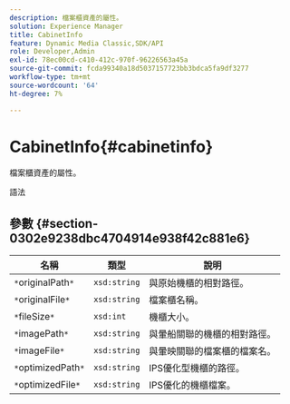 ```yaml
---
description: 檔案櫃資產的屬性。
solution: Experience Manager
title: CabinetInfo
feature: Dynamic Media Classic,SDK/API
role: Developer,Admin
exl-id: 78ec00cd-c410-412c-970f-96226563a45a
source-git-commit: fcda99340a18d5037157723bb3bdca5fa9df3277
workflow-type: tm+mt
source-wordcount: '64'
ht-degree: 7%

---
```


# CabinetInfo{#cabinetinfo}

檔案櫃資產的屬性。

語法

## 參數 {#section-0302e9238dbc4704914e938f42c881e6}

| 名稱 | 類型 | 說明 |
|---|---|---|
| `*`originalPath`*` | `xsd:string` | 與原始機櫃的相對路徑。 |
| `*`originalFile`*` | `xsd:string` | 檔案櫃名稱。 |
| `*`fileSize`*` | `xsd:int` | 機櫃大小。 |
| `*`imagePath`*` | `xsd:string` | 與暈船關聯的機櫃的相對路徑。 |
| `*`imageFile`*` | `xsd:string` | 與暈映關聯的檔案櫃的檔案名。 |
| `*`optimizedPath`*` | `xsd:string` | IPS優化型機櫃的路徑。 |
| `*`optimizedFile`*` | `xsd:string` | IPS優化的機櫃檔案。 |
